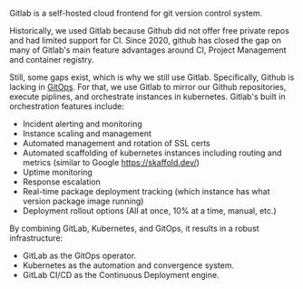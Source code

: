 Gitlab is a self-hosted cloud frontend for git version control system.

Historically, we used Gitlab because Github did not offer free private repos and had limited support for CI.
Since 2020, github has closed the gap on many of Gitlab's main feature advantages around CI, Project Management
and container registry.

Still, some gaps exist, which is why we still use Gitlab. Specifically, Github is lacking in [GitOps](../what/GitOps.md).
For that, we use Gitlab to mirror our Github repositories, execute piplines, and orchestrate instances in
kubernetes. Gitlab's built in orchestration features include:

- Incident alerting and monitoring
- Instance scaling and management
- Automated management and rotation of SSL certs
- Automated scaffolding of kubernetes instances including routing and metrics (similar to Google https://skaffold.dev/)
- Uptime monitoring
- Response escalation
- Real-time package deployment tracking (which instance has what version package image running)
- Deployment rollout options (All at once, 10% at a time, manual, etc.)

By combining GitLab, Kubernetes, and GitOps, it results in a robust infrastructure:

- GitLab as the GitOps operator.
- Kubernetes as the automation and convergence system.
- GitLab CI/CD as the Continuous Deployment engine.
